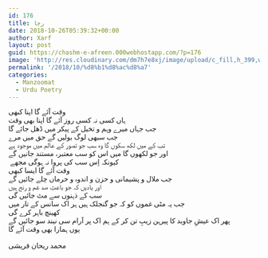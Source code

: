 ```yaml
---
id: 176
title: رجا
date: 2018-10-26T05:39:32+00:00
author: Xarf
layout: post
guid: https://chashm-e-afreen.000webhostapp.com/?p=176
image: 'http://res.cloudinary.com/dm7h7e8xj/image/upload/c_fill,h_399,w_760/v1503153729/golpe_ghb84o.jpg'
permalink: '/2018/10/%d8%b1%d8%ac%d8%a7'
categories:
  - Manzoomat
  - Urdu Poetry
---
```

<div class="" data-block="true" data-editor="abnsr" data-offset-key="6rimr-0-0">
  <div class="_1mf _1mk" data-offset-key="6rimr-0-0">
    <span style="font-family: Mehr;" data-offset-key="6rimr-0-0">وقت آئے گا اپنا کبھی</span>
  </div>
</div>

<div class="" data-block="true" data-editor="abnsr" data-offset-key="apto9-0-0">
  <div class="_1mf _1mk" data-offset-key="apto9-0-0">
    <span style="font-family: Mehr;" data-offset-key="apto9-0-0">ہاں کسی نہ کسی روز آئے گا اپنا بھی وقت</span>
  </div>
</div>

<div class="" data-block="true" data-editor="abnsr" data-offset-key="1e8ff-0-0">
  <div class="_1mf _1mk" data-offset-key="1e8ff-0-0">
    <span style="font-family: Mehr;" data-offset-key="1e8ff-0-0">جب جہاں میرے وہم و تخیل کے پیکر میں ڈھل جائے گا</span>
  </div>
</div>

<div class="" data-block="true" data-editor="abnsr" data-offset-key="56vmg-0-0">
  <div class="_1mf _1mk" data-offset-key="56vmg-0-0">
    <span style="font-family: Mehr;" data-offset-key="56vmg-0-0">جب سبھی لوگ بولیں گے حق میں مرے</span>
  </div>
</div>

<div class="" data-block="true" data-editor="abnsr" data-offset-key="565k2-0-0">
  <div class="_1mf _1mk" data-offset-key="565k2-0-0">
    <span style="font-family: Mehr;" data-offset-key="565k2-0-0">تب کے میں لکھ سکوں گا وہ سب جو تصور کے عالم میں موجود ہے </span>
  </div>
</div>

<div class="" data-block="true" data-editor="abnsr" data-offset-key="d0dgj-0-0">
  <div class="_1mf _1mk" data-offset-key="d0dgj-0-0">
    <span style="font-family: Mehr;" data-offset-key="d0dgj-0-0">اور جو لکھوں گا میں اس کو سب معتبر، مستند جانیں گے</span>
  </div>
</div>

<div class="" data-block="true" data-editor="abnsr" data-offset-key="8sf91-0-0">
  <div class="_1mf _1mk" data-offset-key="8sf91-0-0">
    <span style="font-family: Mehr;" data-offset-key="8sf91-0-0"> کیونکہ اِس سب کی پروا نہ ہوگی مجھے</span>
  </div>
</div>

<div class="" data-block="true" data-editor="abnsr" data-offset-key="9d0vs-0-0">
  <div class="_1mf _1mk" data-offset-key="9d0vs-0-0">
    <span style="font-family: Mehr;" data-offset-key="9d0vs-0-0">وقت آئے گا ایسا کبھی</span>
  </div>
</div>

<div class="" data-block="true" data-editor="abnsr" data-offset-key="91eto-0-0">
  <div class="_1mf _1mk" data-offset-key="91eto-0-0">
    <span style="font-family: Mehr;" data-offset-key="91eto-0-0">جب ملال و پشیمانی و حزن و اندوہ و حرماں چلے جائیں گے</span>
  </div>
</div>

<div class="" data-block="true" data-editor="abnsr" data-offset-key="blir6-0-0">
  <div class="_1mf _1mk" data-offset-key="blir6-0-0">
    <span style="font-family: Mehr;" data-offset-key="blir6-0-0">اور یادیں کہ جو باعثِ صد غم و رنج ہیں</span>
  </div>
</div>

<div class="" data-block="true" data-editor="abnsr" data-offset-key="b341n-0-0">
  <div class="_1mf _1mk" data-offset-key="b341n-0-0">
    <span style="font-family: Mehr;" data-offset-key="b341n-0-0">سب کے ذہنوں سے مٹ جائیں گی</span>
  </div>
</div>

<div class="" data-block="true" data-editor="abnsr" data-offset-key="eii4t-0-0">
  <div class="_1mf _1mk" data-offset-key="eii4t-0-0">
    <span style="font-family: Mehr;" data-offset-key="eii4t-0-0">جب یہ مٹی غموں کو کہ جو گنجلک ہیں ہر اک سانس کے تار میں</span>
  </div>
</div>

<div class="" data-block="true" data-editor="abnsr" data-offset-key="er142-0-0">
  <div class="_1mf _1mk" data-offset-key="er142-0-0">
    <span style="font-family: Mehr;" data-offset-key="er142-0-0">کھینچ باہر کرے گی</span>
  </div>
</div>

<div class="" data-block="true" data-editor="abnsr" data-offset-key="804tb-0-0">
  <div class="_1mf _1mk" data-offset-key="804tb-0-0">
    <span style="font-family: Mehr;" data-offset-key="804tb-0-0"> پھر اک عیشِ جاوید کا پیرہن زیبِ تن کر کے ہم اک پر آرام سی نیند سو جائیں گے</span>
  </div>
</div>

<div class="" data-block="true" data-editor="abnsr" data-offset-key="4tl4u-0-0">
  <div class="_1mf _1mk" data-offset-key="4tl4u-0-0">
    <span style="font-family: Mehr;" data-offset-key="4tl4u-0-0">یوں ہمارا بھی وقت آئے گا</span>
  </div>
</div>

<div class="" data-block="true" data-editor="abnsr" data-offset-key="4v27d-0-0">
  <div class="_1mf _1mk" data-offset-key="4v27d-0-0">
    <span style="font-family: Mehr;" data-offset-key="4v27d-0-0"> </span>
  </div>
</div>

<div class="" data-block="true" data-editor="abnsr" data-offset-key="clu0d-0-0">
  <div class="_1mf _1mk" data-offset-key="clu0d-0-0">
    <span style="font-family: Mehr;" data-offset-key="clu0d-0-0">محمد ریحان قریشی</span>
  </div>
</div>